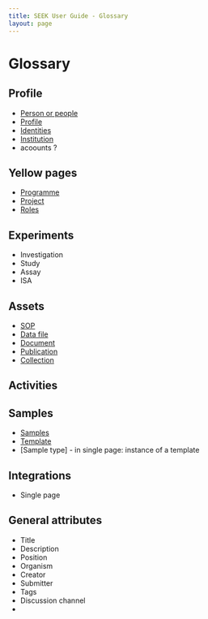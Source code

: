 ```yaml
---
title: SEEK User Guide - Glossary
layout: page
---
```


# Glossary

## Profile
* [Person or people](help/user-guide/profile/people)
* [Profile](help/user-guide/profile/profile)
* [Identities](help/user-guide/profile/identities)
* [Institution](help/user-guide/profile/institution)
* acoounts ?

## Yellow pages
* [Programme](help/user-guide/yellow-pages/programme.html)
* [Project](help/user-guide/yellow-pages/project.html)
* [Roles](help/user-guide/yellow-pages/roles)

## Experiments
* Investigation
* Study
* Assay
* ISA

## Assets
* [SOP](help/user-guide/assets/sop.html)
* [Data file]()
* [Document]()
* [Publication]()
* [Collection](help/user-guide/assets/collections.html)

## Activities

## Samples
* [Samples](help/user-guide/samples/samples.html)
* [Template](help/user-guide/samples/templates-for-sample-types.md) <!--split definition from creation-->
* [Sample type] - in single page: instance of a template

## Integrations
* Single page

## General attributes
* Title
* Description
* Position
* Organism
* Creator
* Submitter
* Tags
* Discussion channel
* 